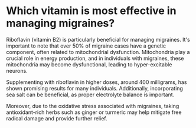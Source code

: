 # Which vitamin is most effective in managing migraines?

Riboflavin (vitamin B2) is particularly beneficial for managing migraines. It's important to note that over 50% of migraine cases have a genetic component, often related to mitochondrial dysfunction. Mitochondria play a crucial role in energy production, and in individuals with migraines, these mitochondria may become dysfunctional, leading to hyper-excitable neurons.

Supplementing with riboflavin in higher doses, around 400 milligrams, has shown promising results for many individuals. Additionally, incorporating sea salt can be beneficial, as proper electrolyte balance is important.

Moreover, due to the oxidative stress associated with migraines, taking antioxidant-rich herbs such as ginger or turmeric may help mitigate free radical damage and provide further relief.
